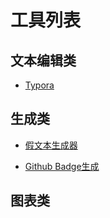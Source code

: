 # 工具列表



## 文本编辑类

+ [Typora](./Typora.md)



## 生成类

+ [假文本生成器](https://cn.lipsum.com/)

+ [Github Badge生成](https://shields.io/category/other)



## 图表类
